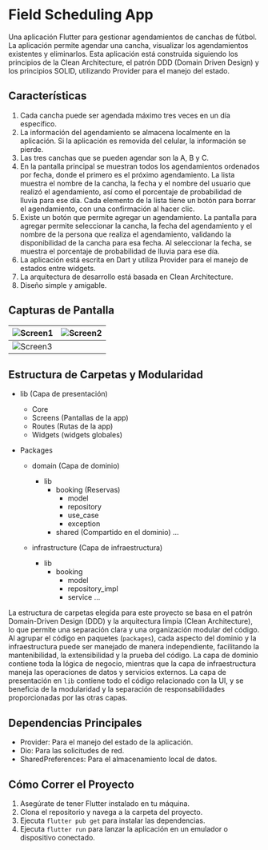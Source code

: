 # Field Scheduling App

Una aplicación Flutter para gestionar agendamientos de canchas de fútbol. La aplicación permite agendar una cancha, visualizar los agendamientos existentes y eliminarlos. Esta aplicación está construida siguiendo los principios de la Clean Architecture, el patrón DDD (Domain Driven Design) y los principios SOLID, utilizando Provider para el manejo del estado.

## Características

1. Cada cancha puede ser agendada máximo tres veces en un día específico.
2. La información del agendamiento se almacena localmente en la aplicación. Si la aplicación es removida del celular, la información se pierde.
3. Las tres canchas que se pueden agendar son la A, B y C.
4. En la pantalla principal se muestran todos los agendamientos ordenados por fecha, donde el primero es el próximo agendamiento. La lista muestra el nombre de la cancha, la fecha y el nombre del usuario que realizó el agendamiento, así como el porcentaje de probabilidad de lluvia para ese día. Cada elemento de la lista tiene un botón para borrar el agendamiento, con una confirmación al hacer clic.
5. Existe un botón que permite agregar un agendamiento. La pantalla para agregar permite seleccionar la cancha, la fecha del agendamiento y el nombre de la persona que realiza el agendamiento, validando la disponibilidad de la cancha para esa fecha. Al seleccionar la fecha, se muestra el porcentaje de probabilidad de lluvia para ese día.
6. La aplicación está escrita en Dart y utiliza Provider para el manejo de estados entre widgets.
7. La arquitectura de desarrollo está basada en Clean Architecture.
8. Diseño simple y amigable.

## Capturas de Pantalla

| ![Screen1](https://i.ibb.co/SPc6WjV/Simulator-Screenshot-i-Phone-14-2023-10-30-at-20-09-55.png) | ![Screen2](https://i.ibb.co/RNXRjJv/Simulator-Screenshot-i-Phone-14-2023-10-30-at-20-10-52.png) |
| ----------------------------------------------------------------------------------------------- | ----------------------------------------------------------------------------------------------- |
| ![Screen3](https://i.ibb.co/84pdtbZ/Simulator-Screenshot-i-Phone-14-2023-10-30-at-20-09-50.png) |

## Estructura de Carpetas y Modularidad

- lib (Capa de presentación)
  - Core
  - Screens (Pantallas de la app)
  - Routes (Rutas de la app)
  - Widgets (widgets globales)

- Packages
  - domain (Capa de dominio)
    - lib
      - booking (Reservas)
        - model
        - repository
        - use_case
        - exception
      - shared (Compartido en el dominio)
    ...

  - infrastructure (Capa de infraestructura)
    - lib
      - booking
        - model
        - repository_impl
        - service
    ...


La estructura de carpetas elegida para este proyecto se basa en el patrón Domain-Driven Design (DDD) y la arquitectura limpia (Clean Architecture), lo que permite una separación clara y una organización modular del código. Al agrupar el código en paquetes (`packages`), cada aspecto del dominio y la infraestructura puede ser manejado de manera independiente, facilitando la mantenibilidad, la extensibilidad y la prueba del código. La capa de dominio contiene toda la lógica de negocio, mientras que la capa de infraestructura maneja las operaciones de datos y servicios externos. La capa de presentación en `lib` contiene todo el código relacionado con la UI, y se beneficia de la modularidad y la separación de responsabilidades proporcionadas por las otras capas.

## Dependencias Principales

- Provider: Para el manejo del estado de la aplicación.
- Dio: Para las solicitudes de red.
- SharedPreferences: Para el almacenamiento local de datos.

## Cómo Correr el Proyecto

1. Asegúrate de tener Flutter instalado en tu máquina.
2. Clona el repositorio y navega a la carpeta del proyecto.
3. Ejecuta `flutter pub get` para instalar las dependencias.
4. Ejecuta `flutter run` para lanzar la aplicación en un emulador o dispositivo conectado.
